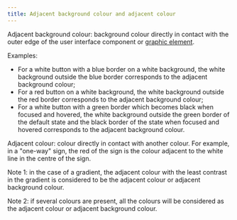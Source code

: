 ```yaml
---
title: Adjacent background colour and adjacent colour
---
```


Adjacent background colour: background colour directly in contact with the outer edge of the user interface component or [graphic element](#graphic-element).

Examples:

- For a white button with a blue border on a white background, the white background outside the blue border corresponds to the adjacent background colour;
- For a red button on a white background, the white background outside the red border corresponds to the adjacent background colour;
- For a white button with a green border which becomes black when focused and hovered, the white background outside the green border of the default state and the black border of the state when focused and hovered corresponds to the adjacent background colour.

Adjacent colour: colour directly in contact with another colour.
For example, in a "one-way" sign, the red of the sign is the colour adjacent to the white line in the centre of the sign.

Note 1: in the case of a gradient, the adjacent colour with the least contrast in the gradient is considered to be the adjacent colour or adjacent background colour.

Note 2: if several colours are present, all the colours will be considered as the adjacent colour or adjacent background colour.
